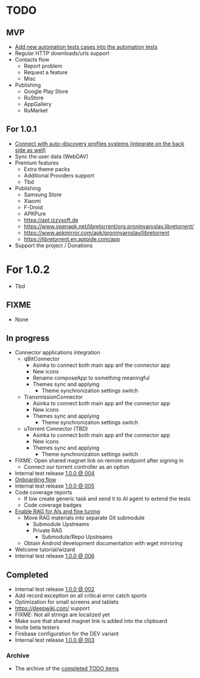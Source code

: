 # TODO

## MVP

- [Add new automation tests cases into the automation tests](./Tasks/003%20New%20automation%20tests%20to%20add/TASK.md)
- Regular HTTP downloads/urls support
- Contacts flow
  - Report problem
  - Request a feature
  - Misc
- Publishing
  - Google Play Store
  - RuStore
  - AppGallery
  - RuMarket

## For 1.0.1

- [Connect with auto-discovery profiles systems (integrate on the back side as well)](./Tasks/004%20Auto-discovery%20profiles%20systems/TASK.md) 
- Sync the user data (WebDAV)
- Premium features
  - Extra theme packs
  - Additional Providers support
  - Tbd
- Publishing
  - Samsung Store
  - Xiaomi
  - F-Droid
  - APKPure
  - https://apt.izzysoft.de
  - https://www.openapk.net/libretorrent/org.proninyaroslav.libretorrent/
  - https://www.apkmirror.com/apk/proninyaroslav/libretorrent
  - https://libretorrent.en.aptoide.com/app
- Support the project / Donations

# For 1.0.2

- Tbd

## FIXME

- None

## In progress

- Connector applications integration
  - qBitConnector
    - Asinka to connect both main app anf the connector app
    - New icons
    - Rename composeApp to something meaningful
    - Themes sync and applying
      - Theme synchronization settings switch
  - TransmissionConnector
    - Asinka to connect both main app anf the connector app
    - New icons
    - Themes sync and applying
      - Theme synchronization settings switch
  - uTorrent Connector (TBD)
    - Asinka to connect both main app anf the connector app
    - New icons
    - Themes sync and applying
      - Theme synchronization settings switch
- FIXME: Open shared magnet link on remote endpoint after signing in
  - Connect our torrent controller as an option
- Internal test release [1.0.0 @ 004](./Changes/1.0.0/004.md)
- [Onboarding flow](./Tasks/002%20Onboarding/TASK.md)
- Internal test release [1.0.0 @ 005](./Changes/1.0.0/005.md)
- Code coverage reports
  - If low create generic task and send it to AI agent to extend the tests
  - Code coverage badges
- [Enable RAG for AIs and fine tuning](./Tasks/001%20RAG%20and%20MCP%20integration/TASK.md)
  - Move RAG materials into separate Git submodule
    - Submodule Upstreams
    - Private RAG
      - Submodule/Repo Upstreams
  - Obtain Android development documentation with wget mirroring
- Welcome tutorial/wizard
- Internal test release [1.0.0 @ 006](./Changes/1.0.0/005.md)

## Completed

- Internal test release [1.0.0 @ 002](./Changes/1.0.0/002.md)
- Add record exception on all critical error catch sports
- Optimization for small screens and tablets
- https://deepwiki.com/ support
- FIXME: Not all strings are localized yet
- Make sure that shared magnet link is added into the clipboard
- Invite beta testers
- Firebase configuration for the DEV variant
- Internal test release [1.0.0 @ 003](./Changes/1.0.0/003.md)

### Archive

- The archive of the [completed TODO items](./Archive.md)
